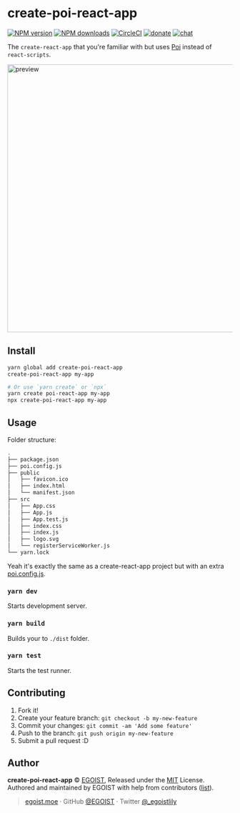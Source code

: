 
# create-poi-react-app

[![NPM version](https://img.shields.io/npm/v/create-poi-react-app.svg?style=flat)](https://npmjs.com/package/create-poi-react-app) [![NPM downloads](https://img.shields.io/npm/dm/create-poi-react-app.svg?style=flat)](https://npmjs.com/package/create-poi-react-app) [![CircleCI](https://circleci.com/gh/egoist/create-poi-react-app/tree/master.svg?style=shield)](https://circleci.com/gh/egoist/create-poi-react-app/tree/master)  [![donate](https://img.shields.io/badge/$-donate-ff69b4.svg?maxAge=2592000&style=flat)](https://github.com/egoist/donate) [![chat](https://img.shields.io/badge/chat-on%20discord-7289DA.svg?style=flat)](https://chat.egoist.moe)

The `create-react-app` that you're familiar with but uses [Poi](https://github.com/egoist/poi) instead of `react-scripts`.

<img src="https://i.loli.net/2017/12/25/5a411bf8308c8.png" alt="preview" width="600">

## Install

```bash
yarn global add create-poi-react-app
create-poi-react-app my-app

# Or use `yarn create` or `npx`
yarn create poi-react-app my-app
npx create-poi-react-app my-app
```

## Usage

Folder structure:

```bash
.
├── package.json
├── poi.config.js
├── public
│   ├── favicon.ico
│   ├── index.html
│   └── manifest.json
├── src
│   ├── App.css
│   ├── App.js
│   ├── App.test.js
│   ├── index.css
│   ├── index.js
│   ├── logo.svg
│   └── registerServiceWorker.js
└── yarn.lock
```

Yeah it's exactly the same as a create-react-app project but with an extra [poi.config.js](./poi.config.js).

### `yarn dev`

Starts development server.

### `yarn build`

Builds your to `./dist` folder.

### `yarn test`

Starts the test runner.

## Contributing

1. Fork it!
2. Create your feature branch: `git checkout -b my-new-feature`
3. Commit your changes: `git commit -am 'Add some feature'`
4. Push to the branch: `git push origin my-new-feature`
5. Submit a pull request :D


## Author

**create-poi-react-app** © [EGOIST](https://github.com/egoist), Released under the [MIT](./LICENSE) License.<br>
Authored and maintained by EGOIST with help from contributors ([list](https://github.com/egoist/create-poi-react-app/contributors)).

> [egoist.moe](https://egoist.moe) · GitHub [@EGOIST](https://github.com/egoist) · Twitter [@_egoistlily](https://twitter.com/_egoistlily)
